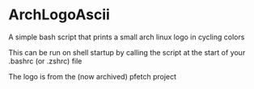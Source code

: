 # ArchLogoAscii
A simple bash script that prints a small arch linux logo in cycling colors

This can be run on shell startup by calling the script at the start of your .bashrc (or .zshrc) file

The logo is from the (now archived) pfetch project
